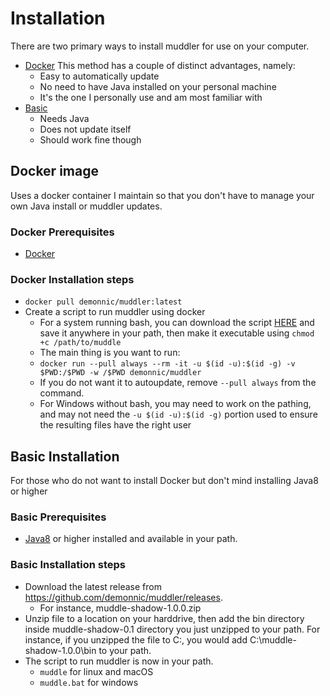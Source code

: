# Installation

There are two primary ways to install muddler for use on your computer.

* [Docker](#docker-image) This method has a couple of distinct advantages, namely:
  * Easy to automatically update
  * No need to have Java installed on your personal machine 
  * It's the one I personally use and am most familiar with
* [Basic](#basic-installation)
  * Needs Java
  * Does not update itself
  * Should work fine though

## Docker image

Uses a docker container I maintain so that you don't have to manage your own Java install or muddler updates.

### Docker Prerequisites

* [Docker](https://www.docker.com/)

### Docker Installation steps

* `docker pull demonnic/muddler:latest`
* Create a script to run muddler using docker
  * For a system running bash, you can download the script [HERE](https://raw.githubusercontent.com/demonnic/muddler/main/muddle) and save it anywhere in your path, then make it executable using `chmod +c /path/to/muddle`
  * The main thing is you want to run:
  * `docker run --pull always --rm -it -u $(id -u):$(id -g) -v $PWD:/$PWD -w /$PWD demonnic/muddler`
  * If you do not want it to autoupdate, remove `--pull always` from the command.
  * For Windows without bash, you may need to work on the pathing, and may not need the `-u $(id -u):$(id -g)` portion used to ensure the resulting files have the right user

## Basic Installation

For those who do not want to install Docker but don't mind installing Java8 or higher

### Basic Prerequisites

* [Java8](https://www.java.com/download/) or higher installed and available in your path.

### Basic Installation steps

* Download the latest release from <https://github.com/demonnic/muddler/releases>.
  * For instance, muddle-shadow-1.0.0.zip
* Unzip file to a location on your harddrive, then add the bin directory inside muddle-shadow-0.1 directory you just unzipped to your path. For instance, if you unzipped the file to C:, you would add C:\muddle-shadow-1.0.0\bin to your path.
* The script to run muddler is now in your path.
  * `muddle` for linux and macOS
  * `muddle.bat` for windows
